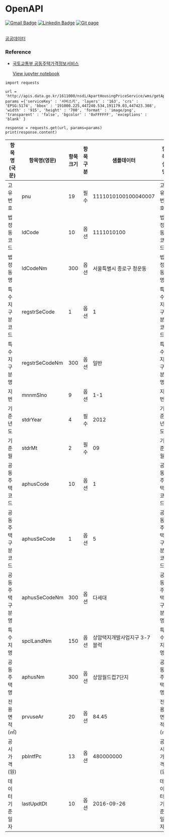 # OpenAPI 
[![Gmail Badge](https://img.shields.io/badge/Gmail-d14836?style=flat-square&logo=Gmail&logoColor=white&link=mailto:reejugn.kim@gmail.com)](mailto:reejung.kim@gmail.com) 
[![Linkedin Badge](https://img.shields.io/badge/-LinkedIn-blue?style=flat-square&logo=Linkedin&logoColor=white&link=www.linkedin.com/in/reejungkim/)](https://www.linkedin.com/in/reejungkim/) 
[![Git page](http://img.shields.io/badge/-Portfolio-black?style=flat-square&logo=github&link=https://reejungkim.github.io/)](https://reejungkim.github.io/)
<br></br>


<!---
```
conda install -c conda-forge xmltodict
```
--->
[공공데이터](https://www.data.go.kr/index.do)

### Reference
<!--- 
- [국토부 한국부동산원_전국 청약 분양정보 상세조회 서비스](https://www.data.go.kr/data/15098547/openapi.do)
```
# Python3 샘플 코드 #

import requests

url = 'http://openapi.reb.or.kr/OpenAPI_ToolInstallPackage/service/rest/ApplyhomeInfoSvc/getLttotPblancList'
params ={'serviceKey' : '서비스키', 'startmonth' : '202101', 'endmonth' : '202103', 'houseSecd' : '01', 'sido' : '강원', 'houseName' : '횡성 벨라시티', 'rentSecd' : '0' }

response = requests.get(url, params=params)
print(response.content)
```

- [국토부 한국수자원공사_토지 분양 정보](https://www.data.go.kr/data/15099019/openapi.do)
- [국토교통부_대지권등록정보조회서비스](https://www.data.go.kr/data/15056691/openapi.do)
- [국토교통부_토지특성정보서비스](https://www.data.go.kr/data/15057558/openapi.do)
--->
- [국토교통부 공동주택가격정보서비스](https://www.data.go.kr/tcs/dss/selectApiDataDetailView.do?publicDataPk=15057988)

   [View jupyter notebook](https://github.com/reejungkim/OpenAPI_Ministry_of_land/blob/main/%EA%B5%AD%ED%86%A0%EA%B5%90%ED%86%B5%EB%B6%80_%EA%B3%B5%EB%8F%99%EC%A3%BC%ED%83%9D%EA%B0%80%EA%B2%A9%EC%A0%95%EB%B3%B4%EC%84%9C%EB%B9%84%EC%8A%A4.ipynb)
```
import requests

url = 'http://apis.data.go.kr/1611000/nsdi/ApartHousingPriceService/wms/getApartHousingPriceWMS'
params ={'serviceKey' : '서비스키', 'layers' : '163', 'crs' : 'EPSG:5174', 'bbox' : '191000.225,447240.534,191179.03,447423.308', 'width' : '915', 'height' : '700', 'format' : 'image/png', 'transparent' : 'false', 'bgcolor' : '0xFFFFFF', 'exceptions' : 'blank' }

response = requests.get(url, params=params)
print(response.content)
```


| 항목명(국문)  | 항목명(영문)        | 항목크기 | 항목구분 | 샘플데이터               | 항목설명     |
|----------|----------------|------|------|---------------------|----------|
| 고유번호     | pnu            | 19   | 필수   | 1111010100100040007 | 고유번호     |
| 법정동코드    | ldCode         | 10   | 옵션   | 1111010100          | 법정동코드    |
| 법정동명     | ldCodeNm       | 300  | 옵션   | 서울특별시 종로구 청운동       | 법정동명     |
| 특수지구분코드  | regstrSeCode   | 1    | 옵션   | 1                   | 특수지구분코드  |
| 특수지구분명   | regstrSeCodeNm | 300  | 옵션   | 일반                  | 특수지구분명   |
| 지번       | mnnmSlno       | 9    | 옵션   | 1-1                 | 지번       |
| 기준년도     | stdrYear       | 4    | 필수   | 2012                | 기준년도     |
| 기준월      | stdrMt         | 2    | 필수   | 09                  | 기준월      |
| 공동주택코드   | aphusCode      | 10   | 옵션   | 1                   | 공동주택코드   |
| 공동주택구분코드 | aphusSeCode    | 1    | 옵션   | 5                   | 공동주택구분코드 |
| 공동주택구분명  | aphusSeCodeNm  | 300  | 옵션   | 다세대                 | 공동주택구분명  |
| 특수지명     | spclLandNm     | 150  | 옵션   | 상암택지개발사업지구 3-7블럭    | 특수지명     |
| 공동주택명    | aphusNm        | 300  | 옵션   | 상암월드컵7단지            | 공동주택명    |
| 전용면적(㎡)  | prvuseAr       | 20   | 옵션   | 84.45               | 전용면적(㎡)  |
| 공시가격(원)  | pblntfPc       | 13   | 옵션   | 480000000           | 공시가격(원)  |
| 데이터기준일자  | lastUpdtDt     | 10   | 옵션   | 2016-09-26          | 데이터기준일자  |


